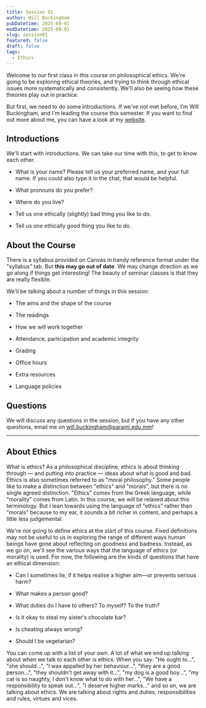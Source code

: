 ```yaml
---
title: Session 01
author: Will Buckingham
pubDatetime: 2025-09-01
modDatetime: 2025-09-01
slug: session01
featured: false
draft: false
tags:
  - Ethics
---
```

Welcome to our first class in this course on philosophical ethics. We're going to be exploring ethical theories, and trying to think through ethical issues more systematically and consistently. We'll also be seeing how these theories play out in practice.

But first, we need to do some introductions. If we've not met before, I'm Will Buckingham, and I'm leading the course this semester. If you want to find out more about me, you can have a look at my [website](https://www.willbuckingham.com).

## Introductions

We'll start with introductions. We can take our time with this, to get to know each other.

*   What is your name? Please tell us your preferred name, and your full name. If you could also type it in the chat, that would be helpful.
    
*   What pronouns do you prefer?
    
*   Where do you live?
    
*   Tell us one ethically (slightly) bad thing you like to do.
    
*   Tell us one ethically good thing you like to do.
    

## About the Course

There is a syllabus provided on Canvas in handy reference format under the "syllabus" tab. But **this may go out of date**. We may change direction as we go along if things get interesting! The beauty of seminar classes is that they are really flexible.

We'll be talking about a number of things in this session:

*   The aims and the shape of the course
    
*   The readings
    
*   How we will work together
    
*   Attendance, participation and academic integrity
    
*   Grading
    
*   Office hours
    
*   Extra resources
    
*   Language policies
    

## Questions

We will discuss any questions in the session, but if you have any other questions, email me on [will.buckingham@parami.edu.mm](mailto:will.buckingham@parami.edu.mm)!

* * *

## About Ethics

What is ethics? As a philosophical discipline, ethics is about thinking through — and putting into practice — ideas about what is good and bad. Ethics is also sometimes referred to as "moral philosophy." Some people like to make a distinction between "ethics" and "morals", but there is no single agreed distinction. "Ethics" comes from the Greek language, while "morality" comes from Latin. In this course, we will be relaxed about this terminology. But I lean towards using the language of "ethics" rather than "morals" because to my ear, it sounds a bit richer in content, and perhaps a little less judgemental.

We're not going to define ethics at the start of this course. Fixed definitions may not be useful to us in exploring the range of different ways human beings have gone about reflecting on goodness and badness. Instead, as we go on, we'll see the various ways that the language of ethics (or morality) is used. For now, the following are the kinds of questions that have an ethical dimension:

*   Can I sometimes lie, if it helps realise a higher aim—or prevents serious harm?
    
*   What makes a person good?
    
*   What duties do I have to others? To myself? To the truth?
    
*   Is it okay to steal my sister's chocolate bar?
    
*   Is cheating always wrong?
    
*   Should I be vegetarian?
    

You can come up with a list of your own. A lot of what we end up talking about when we talk to each other is ethics. When you say: "He ought to...", "she should...", "I was appalled by her behaviour...", "they are a good person...", "they shouldn't get away with it...", "my dog is a good boy...", "my cat is so naughty, I don't know what to do with her...", "We have a responsibility to speak out...", "I deserve higher marks..." and so on, we are talking about ethics. We are talking about rights and duties, responsibilities and rules, virtues and vices.